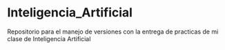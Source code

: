 # Inteligencia_Artificial
Repositorio para el manejo de versiones con la entrega de practicas de mi clase de Inteligencia Artificial
